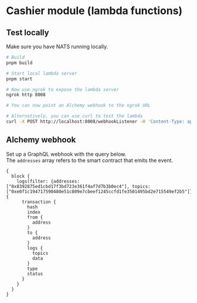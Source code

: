 # Cashier module (lambda functions)

## Test locally

Make sure you have NATS running locally.

```sh
# Build
pnpm build

# Start local lambda server
pnpm start

# Now use ngrok to expose the lambda server
ngrok http 8008

# You can now point an Alchemy webhook to the ngrok URL

# Alternatively, you can use curl to test the lambda
curl -X POST http://localhost:8008/webhookListener -H 'Content-Type: application/json' -d '{ "event": { "data": { "block": { "logs": [ ] } } } }'
```

## Alchemy webhook

Set up a GraphQL webhook with the query below.  
The `addresses` array refers to the smart contract that emits the event.

```
{
  block {
    logs(filter: {addresses: ["0x8392875ed1cbd17f3bd723e361f4af7d7b3b0ec4"], topics: ["0xe0f1c194717590480e51c809e7cbeef1245ccfd1fe3501495bd2e715549ef2b5"]}) {
      transaction {
        hash
        index
        from {
          address
        }
        to {
          address
        }
        logs {
          topics
          data
        }
        type
        status
      }
    }
  }
}
```
